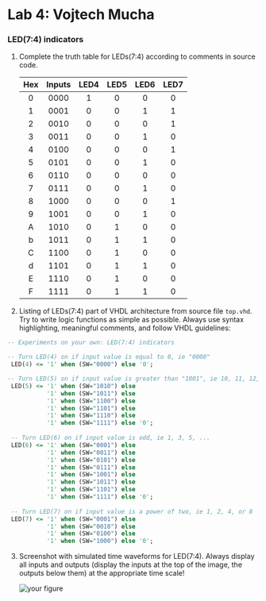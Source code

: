 # Lab 4: Vojtech Mucha

### LED(7:4) indicators

1. Complete the truth table for LEDs(7:4) according to comments in source code.

   | **Hex** | **Inputs** | **LED4** | **LED5** | **LED6** | **LED7** |
   | :-: | :-: | :-: | :-: | :-: | :-: |
   | 0 | 0000 | 1 | 0 | 0 | 0 |
   | 1 | 0001 | 0 | 0 | 1 | 1 |
   | 2 | 0010 | 0 | 0 | 0 | 1 |
   | 3 | 0011 | 0 | 0 | 1 | 0 |
   | 4 | 0100 | 0 | 0 | 0 | 1 |
   | 5 | 0101 | 0 | 0 | 1 | 0 |
   | 6 | 0110 | 0 | 0 | 0 | 0 |
   | 7 | 0111 | 0 | 0 | 1 | 0 |
   | 8 | 1000 | 0 | 0 | 0 | 1 |
   | 9 | 1001 | 0 | 0 | 1 | 0 |
   | A | 1010 | 0 | 1 | 0 | 0 |
   | b | 1011 | 0 | 1 | 1 | 0 |
   | C | 1100 | 0 | 1 | 0 | 0 |
   | d | 1101 | 0 | 1 | 1 | 0 |
   | E | 1110 | 0 | 1 | 0 | 0 |
   | F | 1111 | 0 | 1 | 1 | 0 |

2. Listing of LEDs(7:4) part of VHDL architecture from source file `top.vhd`. Try to write logic functions as simple as possible. Always use syntax highlighting, meaningful comments, and follow VHDL guidelines:

```vhdl
-- Experiments on your own: LED(7:4) indicators

-- Turn LED(4) on if input value is equal to 0, ie "0000"
 LED(4) <= '1' when (SW="0000") else '0';

-- Turn LED(5) on if input value is greater than "1001", ie 10, 11, 12, ...
 LED(5) <= '1' when (SW="1010") else
           '1' when (SW="1011") else
           '1' when (SW="1100") else
           '1' when (SW="1101") else
           '1' when (SW="1110") else 
           '1' when (SW="1111") else '0';         
 
 -- Turn LED(6) on if input value is odd, ie 1, 3, 5, ...
 LED(6) <= '1' when (SW="0001") else
           '1' when (SW="0011") else
           '1' when (SW="0101") else
           '1' when (SW="0111") else  
           '1' when (SW="1001") else          
           '1' when (SW="1011") else   
           '1' when (SW="1101") else   
           '1' when (SW="1111") else '0';             
 
 -- Turn LED(7) on if input value is a power of two, ie 1, 2, 4, or 8
 LED(7) <= '1' when (SW="0001") else
           '1' when (SW="0010") else 
           '1' when (SW="0100") else 
           '1' when (SW="1000") else '0';           

```

3. Screenshot with simulated time waveforms for LED(7:4). Always display all inputs and outputs (display the inputs at the top of the image, the outputs below them) at the appropriate time scale!

   ![your figure]()
